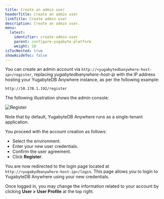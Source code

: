 ```yaml
---
title: Create an admin user
headerTitle: Create an admin user
linkTitle: Create admin user
description: Create an admin user.
menu:
  latest:
    identifier: create-admin-user
    parent: configure-yugabyte-platform
    weight: 10
isTocNested: true
showAsideToc: false
---
```


You can create an admin account via `http://<yugabytedbanywhere-host-ip>/register`, replacing *yugabytedbanywhere-host-ip* with the IP address hosting your YugabyteDB Anywhere instance, as per the following example:

```output
http://10.170.1.192/register
```

The following illustration shows the admin console:

![Register](/images/ee/register.png)

Note that by default, YugabyteDB Anywhere runs as a single-tenant application.

You proceed with the account creation as follows: 

- Select the environment.
- Enter your new user credentials.
- Confirm the user agreement.
- Click **Register**. 

You are now redirected to the login page located at `http://<yugabydbanywhere-host-ip>/login`. This page allows you to login to YugabyteDB Anywhere using your new credentials.

Once logged in, you may change the information related to your account by clicking **User > User Profile** at the top right.